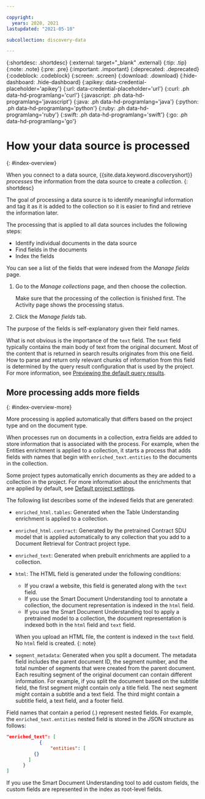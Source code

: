 ```yaml
---

copyright:
  years: 2020, 2021
lastupdated: "2021-05-10"

subcollection: discovery-data

---
```


{:shortdesc: .shortdesc}
{:external: target="_blank" .external}
{:tip: .tip}
{:note: .note}
{:pre: .pre}
{:important: .important}
{:deprecated: .deprecated}
{:codeblock: .codeblock}
{:screen: .screen}
{:download: .download}
{:hide-dashboard: .hide-dashboard}
{:apikey: data-credential-placeholder='apikey'} 
{:url: data-credential-placeholder='url'}
{:curl: .ph data-hd-programlang='curl'}
{:javascript: .ph data-hd-programlang='javascript'}
{:java: .ph data-hd-programlang='java'}
{:python: .ph data-hd-programlang='python'}
{:ruby: .ph data-hd-programlang='ruby'}
{:swift: .ph data-hd-programlang='swift'}
{:go: .ph data-hd-programlang='go'}

# How your data source is processed
{: #index-overview}

When you connect to a data source, {{site.data.keyword.discoveryshort}} *processes* the information from the data source to create a *collection*.
{: shortdesc}

The goal of processing a data source is to identify meaningful information and tag it as it is added to the collection so it is easier to find and retrieve the information later.

The processing that is applied to all data sources includes the following steps:

- Identify individual documents in the data source
- Find fields in the documents
- Index the fields

You can see a list of the fields that were indexed from the *Manage fields* page.

1.  Go to the *Manage collections* page, and then choose the collection. 

    Make sure that the processing of the collection is finished first. The Activity page shows the processing status.
1.  Click the *Manage fields* tab.

The purpose of the fields is self-explanatory given their field names. 

What is not obvious is the importance of the `text` field. The `text` field typically contains the main body of text from the original document. Most of the content that is returned in search results originates from this one field. How to parse and return only relevant chunks of information from this field is determined by the query result configuration that is used by the project. For more information, see [Previewing the default query results](/docs/discovery-data?topic=discovery-data-query-results).

<!--### Fields that are indexed by default
{: #index-overview-default-fields}

The following fields make up the base set of fields that {{site.data.keyword.discoveryshort}} is designed to recognize and index by default.

| Field | Definition |
|-------|------------|
| answer | In a question-and-answer pair, the answer to the question. |
| author | Name of the author (or authors). |
| footer | Information that is displayed at the end of the page, such as a copyright or confidentiality statement. |
| header | Information that is displayed at the beginning of every page, such as a running title. |
| image |	An image or diagram. |
| question | The question in a question-and-answer pair. |
| subtitle | The secondary title in a document, such as a chapter or section title. |
| table |	A table that shows information in a structured format. |
| table_of_contents | A table of contents that is sometimes included at the start of a document. |
| text | The standard copy text, including paragraphs, definitions, or any set of words that is not a title, part of a table, answer, author, subtitle, header, or footer. |
| title | The main title of the document. |
{: caption="Fields that are indexed by default" caption-side="top"}
-->
## More processing adds more fields
{: #index-overview-more}

More processing is applied automatically that differs based on the project type and on the document type.

When processes run on documents in a collection, extra fields are added to store information that is associated with the process. For example, when the Entities enrichment is applied to a collection, it starts a process that adds fields with names that begin with `enriched_text.entities` to the documents in the collection. 

Some project types automatically enrich documents as they are added to a collection in the project. For more information about the enrichments that are applied by default, see [Default project settings](/docs/discovery-data?topic=discovery-data-project-defaults).

The following list describes some of the indexed fields that are generated:

- `enriched_html.tables`: Generated when the Table Understanding enrichment is applied to a collection.
- `enriched_html.contract`: Generated by the pretrained Contract SDU model that is applied automatically to any collection that you add to a Document Retrieval for Contract project type.
- `enriched_text`: Generated when prebuilt enrichments are applied to a collection.
- `html`: The HTML field is generated under the following conditions:

  - If you crawl a website, this field is generated along with the `text` field.
  - If you use the Smart Document Understanding tool to annotate a collection, the document representation is indexed in the `html` field.
  - If you use the Smart Document Understanding tool to apply a pretrained model to a collection, the document representation is indexed both in the `html` field and `text` field.

  When you upload an HTML file, the content is indexed in the `text` field. No `html` field is created.
  {: note}
- `segment_metadata`: Generated when you split a document. The metadata field includes the parent document ID, the segment number, and the total number of segments that were created from the parent document. Each resulting segment of the original document can contain different information. For example, if you split the document based on the subtitle field, the first segment might contain only a title field. The next segment might contain a subtitle and a text field. The third might contain a subtitle field, a text field, and a footer field.

Field names that contain a period (.) represent nested fields. For example, the `enriched_text.entities` nested field is stored in the JSON structure as follows:

```json
"enriched_text": [
			{
				"entities": [
          {}
        ]
      }
]
```

If you use the Smart Document Understanding tool to add custom fields, the custom fields are represented in the index as root-level fields.


